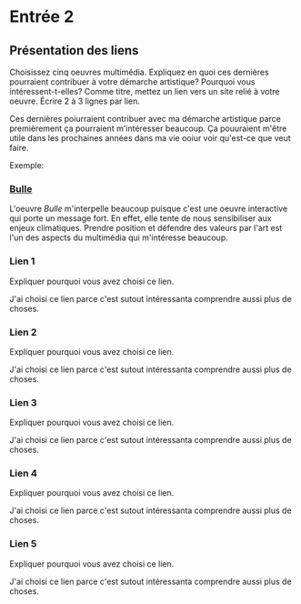 # Entrée 2
## Présentation des liens
Choisissez cinq oeuvres multimédia. Expliquez en quoi ces dernières pourraient contribuer à votre démarche artistique? Pourquoi vous intéressent-t-elles? Comme titre, mettez un lien vers un site relié à votre oeuvre. Écrire 2 à 3 lignes par lien.

Ces dernières poiurraient contribuer avec ma démarche artistique parce premièrement ça pourraient m'intéresser beaucoup. Ça pouuraient m'être utile dans les prochaines années dans ma vie ooiur voir qu'est-ce que veut faire.

Exemple: 
### [Bulle](https://www.onf.ca/interactif/bulle/) 

L'oeuvre *Bulle* m'interpelle beaucoup puisque c'est une oeuvre interactive qui porte un message fort. En effet, elle tente de nous sensibiliser aux enjeux climatiques. Prendre position et défendre des valeurs par l'art est l'un des aspects du multimédia qui m'intéresse beaucoup. 

### Lien 1 
Expliquer pourquoi vous avez choisi ce lien. 

J'ai choisi ce lien parce c'est sutout intéressanta comprendre aussi plus de choses.

### Lien 2 
Expliquer pourquoi vous avez choisi ce lien.

J'ai choisi ce lien parce c'est sutout intéressanta comprendre aussi plus de choses.

### Lien 3 
Expliquer pourquoi vous avez choisi ce lien.  

J'ai choisi ce lien parce c'est sutout intéressanta comprendre aussi plus de choses.
### Lien 4 
Expliquer pourquoi vous avez choisi ce lien. 

J'ai choisi ce lien parce c'est sutout intéressanta comprendre aussi plus de choses.

### Lien 5 
Expliquer pourquoi vous avez choisi ce lien. 

J'ai choisi ce lien parce c'est sutout intéressanta comprendre aussi plus de choses.
